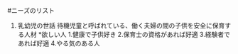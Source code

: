 #ニーズのリスト

1. 乳幼児の世話
待機児童と呼ばれている、働く夫婦の間の子供を安全に保育する人材
*欲しい人
  1.健康で子供好き
  2.保育士の資格があれば好適
  3.経験者であれば好適
  4.やる気のある人
  
